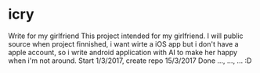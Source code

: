 # icry
Write for my girlfriend
This project intended for my girlfriend. I will public source when project finnished, i want wirte a iOS app but i don't have a apple account, so i write android application with AI to make her happy when i'm not around.
Start 1/3/2017, create repo 15/3/2017
Done ..., ..., ... :D
